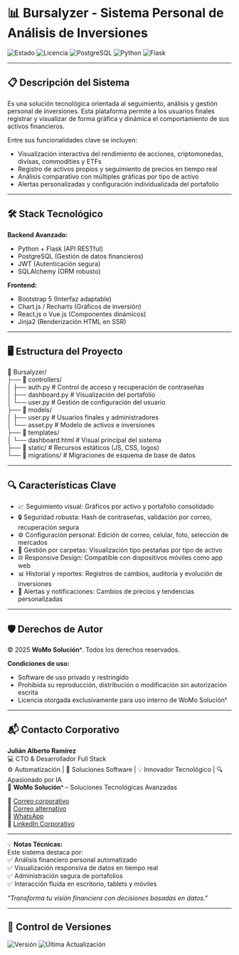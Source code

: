# 📊 Bursalyzer - Sistema Personal de Análisis de Inversiones

![Estado](https://img.shields.io/badge/🚀_En_Desarrollo-yellow) 
![Licencia](https://img.shields.io/badge/Licencia-🔒_Privada-red)
![PostgreSQL](https://img.shields.io/badge/PostgreSQL-4169E1?logo=postgresql&logoColor=white) 
![Python](https://img.shields.io/badge/Python-3776AB?logo=python&logoColor=white) 
![Flask](https://img.shields.io/badge/Flask-000000?logo=flask&logoColor=white)

---

## 📋 Descripción del Sistema

Es una solución tecnológica orientada al seguimiento, análisis y gestión personal de inversiones. Esta plataforma permite a los usuarios finales registrar y visualizar de forma gráfica y dinámica el comportamiento de sus activos financieros.

Entre sus funcionalidades clave se incluyen:

- Visualización interactiva del rendimiento de acciones, criptomonedas, divisas, commodities y ETFs  
- Registro de activos propios y seguimiento de precios en tiempo real  
- Análisis comparativo con múltiples gráficas por tipo de activo  
- Alertas personalizadas y configuración individualizada del portafolio

---

## 🛠 Stack Tecnológico

**Backend Avanzado:**
- Python + Flask (API RESTful)
- PostgreSQL (Gestión de datos financieros)
- JWT (Autenticación segura)
- SQLAlchemy (ORM robusto)

**Frontend:**
- Bootstrap 5 (Interfaz adaptable)
- Chart.js / Recharts (Gráficos de inversión)
- React.js o Vue.js (Componentes dinámicos)
- Jinja2 (Renderización HTML en SSR)

---

## 🖥️ Estructura del Proyecto

📁 Bursalyzer/  
├── 📂 controllers/  
│ ├── auth.py # Control de acceso y recuperación de contraseñas  
│ ├── dashboard.py # Visualización del portafolio  
│ └── user.py # Gestión de configuración del usuario  
├── 📂 models/  
│ ├── user.py # Usuarios finales y administradores  
│ └── asset.py # Modelo de activos e inversiones  
├── 📂 templates/  
│ └── dashboard.html # Visual principal del sistema  
├── 📂 static/ # Recursos estáticos (JS, CSS, logos)  
└── 📂 migrations/ # Migraciones de esquema de base de datos  

---

## 🔍 Características Clave

- 📈 Seguimiento visual: Gráficos por activo y portafolio consolidado  
- 🔒 Seguridad robusta: Hash de contraseñas, validación por correo, recuperación segura  
- ⚙️ Configuración personal: Edición de correo, celular, foto, selección de mercados  
- 📁 Gestión por carpetas: Visualización tipo pestañas por tipo de activo  
- 🌐 Responsive Design: Compatible con dispositivos móviles como app web  
- 📊 Historial y reportes: Registros de cambios, auditoría y evolución de inversiones  
- 🔔 Alertas y notificaciones: Cambios de precios y tendencias personalizadas  

---

## 🛡️ Derechos de Autor

© 2025 **WoMo Soluciónˢ**. Todos los derechos reservados.

**Condiciones de uso:**
- Software de uso privado y restringido  
- Prohibida su reproducción, distribución o modificación sin autorización escrita  
- Licencia otorgada exclusivamente para uso interno de WoMo Soluciónˢ

---

## 📬 Contacto Corporativo

**Julián Alberto Ramírez**  
💻 CTO & Desarrollador Full Stack  
⚙️ Automatización | 🧩 Soluciones Software | 💡 Innovador Tecnológico | 🔍 Apasionado por IA  
🏢 **WoMo Soluciónˢ** – Soluciones Tecnológicas Avanzadas  

📧 [Correo corporativo](mailto:womostd@gmail.com)  
📧 [Correo alternativo](mailto:juliram81@hotmail.com)  
📱 [WhatsApp](https://wa.me/573180401930)  
🔗 [LinkedIn Corporativo](https://www.linkedin.com/company/womo-solucions/)

---

💡 **Notas Técnicas:**  
Este sistema destaca por:  
✅ Análisis financiero personal automatizado  
✅ Visualización responsiva de datos en tiempo real  
✅ Administración segura de portafolios  
✅ Interacción fluida en escritorio, tablets y móviles  

*"Transforma tu visión financiera con decisiones basadas en datos."*

---

## 📅 Control de Versiones

![Versión](https://img.shields.io/badge/Versión-1.0.0-blue) ![Última Actualización](https://img.shields.io/badge/Actualizado-Jul_2025-green)
